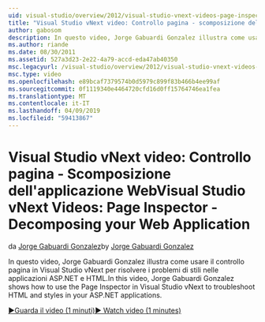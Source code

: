 ```yaml
---
uid: visual-studio/overview/2012/visual-studio-vnext-videos-page-inspector-decomposing-your-web-application
title: "Visual Studio vNext video: Controllo pagina - scomposizione dell'applicazione Web | Microsoft Docs"
author: gabosom
description: In questo video, Jorge Gabuardi Gonzalez illustra come usare il controllo pagina in Visual Studio vNext per risolvere i problemi di HTML e gli stili nell'applicazione ASP.NET...
ms.author: riande
ms.date: 08/30/2011
ms.assetid: 527a3d23-2e22-4a79-accd-eda47ab40350
msc.legacyurl: /visual-studio/overview/2012/visual-studio-vnext-videos-page-inspector-decomposing-your-web-application
msc.type: video
ms.openlocfilehash: e89bcaf7379574b0d5979c899f83b466b4ee99af
ms.sourcegitcommit: 0f1119340e4464720cfd16d0ff15764746ea1fea
ms.translationtype: MT
ms.contentlocale: it-IT
ms.lasthandoff: 04/09/2019
ms.locfileid: "59413867"
---
```

# <a name="visual-studio-vnext-videos-page-inspector---decomposing-your-web-application"></a><span data-ttu-id="c60ff-103">Visual Studio vNext video: Controllo pagina - Scomposizione dell'applicazione Web</span><span class="sxs-lookup"><span data-stu-id="c60ff-103">Visual Studio vNext Videos: Page Inspector - Decomposing your Web Application</span></span>

<span data-ttu-id="c60ff-104">da [Jorge Gabuardi Gonzalez](https://github.com/gabosom)</span><span class="sxs-lookup"><span data-stu-id="c60ff-104">by [Jorge Gabuardi Gonzalez](https://github.com/gabosom)</span></span>

<span data-ttu-id="c60ff-105">In questo video, Jorge Gabuardi Gonzalez illustra come usare il controllo pagina in Visual Studio vNext per risolvere i problemi di stili nelle applicazioni ASP.NET e HTML.</span><span class="sxs-lookup"><span data-stu-id="c60ff-105">In this video, Jorge Gabuardi Gonzalez shows how to use the Page Inspector in Visual Studio vNext to troubleshoot HTML and styles in your ASP.NET applications.</span></span>

[<span data-ttu-id="c60ff-106">&#9654;Guarda il video (1 minuti)</span><span class="sxs-lookup"><span data-stu-id="c60ff-106">&#9654; Watch video (1 minutes)</span></span>](https://channel9.msdn.com/Blogs/ASP-NET-Site-Videos/visual-studio-vnext-videos-page-inspector-decomposing-your-web-application)
